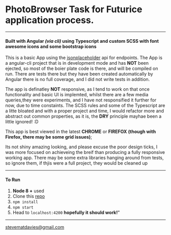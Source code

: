 # PhotoBrowser Task for Futurice application process.

---

#### Built with Angular _(via cli)_ using Typescript and custom SCSS with font awesome icons and some bootstrap icons

This is a basic App using the  [jsonplaceholder](http://jsonplaceholder.typicode.com/ "Free Json Server Service") api for endpoints.
The App is a angular-cli project that is in development mode and has **NOT** been ejected,
so most of the boier plate code is there, and will be compiled on run. There are tests there
but they have been created automatically by Angular there is no full coverage, and I did not
write tests in addition.

The app is definatley **NOT** responsive, as I tend to work on that once functionality and basic UI is implemted,
whilst there are a few media queries,they were experiments, and I have not responsified it further for now, due to time constaints.
The SCSS rules and some of the Typescript are a litte bloated and with a proper project and time, I would refactor more and abstract out common properties, as it is,
the **DRY** principle mayhae been a little ignored! :D

This app is best viewed in the latest **__CHROME__** or **__FIREFOX__** __(though with Firefox, there may be some grid issues)__;

Its not shiny amazing looking, and please excuse the poor design ticks, I was more focused on achieveing the breif than producing a fully responsive working app. There may be some extra libraries hanging around from tests, so ignore them, if thjis were a full project, they would be cleaned up

---

#### To Run
1.  **Node 8 +** used
2.  Clone this [repo](git@github.com:stevematdavies/photo-browser-task.git)
3. `npm install`
4. `npm start`
5.  Head to `localhost:4200`  __hopefully it should work!__"

---

stevematdavies@gmail.com
